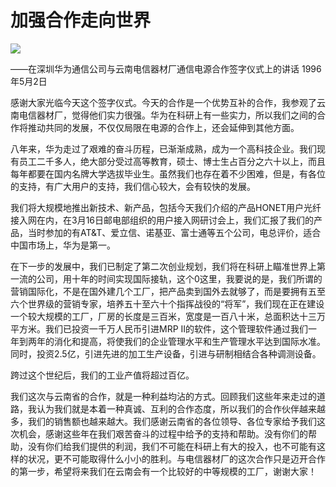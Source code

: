 # 加强合作走向世界
<img class="pv" src="https://api.visitor.plantree.me/visitor-badge/pv?namespace=plantree.me&key=renzhengfei-speeches/加强合作走向世界.md">


——在深圳华为通信公司与云南电信器材厂通信电源合作签字仪式上的讲话
1996年5月2日

感谢大家光临今天这个签字仪式。今天的合作是一个优势互补的合作，我参观了云南电信器材厂，觉得他们实力很强。华为在科研上有一些实力，所以我们之间的合作将推动共同的发展，不仅仅局限在电源的合作上，还会延伸到其他方面。

八年来，华为走过了艰难的奋斗历程，已渐渐成熟，成为一个高科技企业。我们现有员工二千多人，绝大部分受过高等教育，硕士、博士生占百分之六十以上，而且每年都要在国内名牌大学选拔毕业生。虽然我们也存在着不少困难，但是，有各位的支持，有广大用户的支持，我们信心较大，会有较快的发展。

我们将大规模地推出新技术、新产品，包括今天我们介绍的产品HONET用户光纤接入网在内，在3月16日邮电部组织的用户接入网研讨会上，我们汇报了我们的产品，当时参加的有AT&T、爱立信、诺基亚、富士通等五个公司，电总评价，适合中国市场上，华为是第一。

在下一步的发展中，我们已制定了第二次创业规划，我们将在科研上瞄准世界上第一流的公司，用十年的时间实现国际接轨，这个0这里，我要说的是，我们所谓的营销国际化，不是在国外建几个工厂，把产品卖到国外去就够了，而是要拥有五至六个世界级的营销专家，培养五十至六十个指挥战役的“将军”，我们现在正在建设一个较大规模的工厂，厂房的长度是三百米，宽度是一百八十米，总面积达十三万平方米。我们已投资一千万人民币引进MRP II的软件，这个管理软件通过我们一年到两年的消化和提高，将使我们的企业管理水平和生产管理水平达到国际水准。同时，投资2.5亿，引进先进的加工生产设备，引进与研制相结合各种调测设备。

跨过这个世纪后，我们的工业产值将超过百亿。

我们这次与云南省的合作，就是一种利益均沾的方式。回顾我们这些年来走过的道路，我认为我们就是本着一种真诚、互利的合作态度，所以我们的合作伙伴越来越多，我们的销售额也越来越大。我们感谢云南省的各位领导、各位专家给予我们这次机会，感谢这些年在我们艰苦奋斗的过程中给予的支持和帮助。没有你们的帮助，没有你们给我们提供的利润，我们不可能在科研上有大的投入，也不可能有这样的状况，更不可能取得什么小小的胜利。与电信器材厂的这次合作只是迈开合作的第一步，希望将来我们在云南会有一个比较好的中等规模的工厂，谢谢大家！
